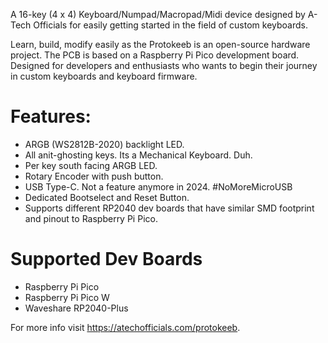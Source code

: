 A 16-key (4 x 4) Keyboard/Numpad/Macropad/Midi device designed by A-Tech Officials for easily getting started in the field of custom keyboards.

Learn, build, modify easily as the Protokeeb is an open-source hardware project.
The PCB is based on a Raspberry Pi Pico development board.
Designed for developers and enthusiasts who wants to begin their journey in custom keyboards and keyboard firmware.

# Features:

- ARGB (WS2812B-2020) backlight LED.
- All anit-ghosting keys. Its a Mechanical Keyboard. Duh.
- Per key south facing ARGB LED.
- Rotary Encoder with push button.
- USB Type-C. Not a feature anymore in 2024. #NoMoreMicroUSB
- Dedicated Bootselect and Reset Button.
- Supports different RP2040 dev boards that have similar SMD footprint and pinout to Raspberry Pi Pico.

# Supported Dev Boards

- Raspberry Pi Pico
- Raspberry Pi Pico W
- Waveshare RP2040-Plus

For more info visit https://atechofficials.com/protokeeb.
